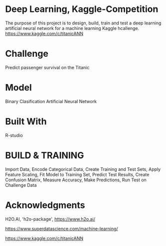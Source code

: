 # Deep Learning, Kaggle-Competition
The purpose of this project is to design, build, train and test a deep learning artificial neural network for a machine learning Kaggle hcallenge. https://www.kaggle.com/c/titanicANN 

# Challenge
Predict passenger survival on the Titanic

# Model
Binary Clasification Artificial Neural Network

# Built With
R-studio

# BUILD & TRAINING
Import Data, Encode Categorical Data, Create Training and Test Sets, Apply Feature Scaling, Fit Model to Training Set, Predict Test Results, Create Confusion Matrix, Measure Accuracy, Make Predictions, Run Test on Challenge Data

# Acknowledgments
H2O.AI, 'h2o-package', https://www.h2o.ai/

https://www.superdatascience.com/machine-learning/

https://www.kaggle.com/c/titanicANN 






